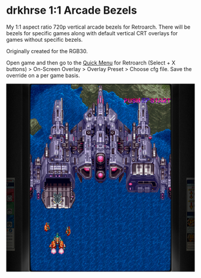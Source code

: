 # drkhrse 1:1 Arcade Bezels
My 1:1 aspect ratio 720p vertical arcade bezels for Retroarch. There will be bezels for specific games along with default vertical CRT overlays for games without specific bezels.

Originally created for the RGB30.

Open game and then go to the [Quick Menu](https://github.com/OnionUI/Onion/wiki/Global-Shortcuts) for Retroarch (Select + X buttons) > On-Screen Overlay > Overlay Preset > Choose cfg file. Save the override on a per game basis.

![Screenshot](/screenshots/donpachi.png)
